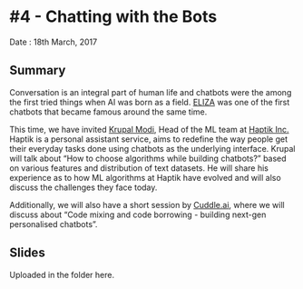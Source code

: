 # #4 - Chatting with the Bots

Date : 18th March, 2017

## Summary

Conversation is an integral part of human life and chatbots were the among the first tried things when AI was born as a field. [ELIZA](https://en.wikipedia.org/wiki/ELIZA) was one of the first chatbots that became famous around the same time.

This time, we have invited [Krupal Modi](https://www.linkedin.com/in/krupal-modi-a5946b32), Head of the ML team at [Haptik Inc.](http://haptik.ai/) Haptik is a personal assistant service, aims to redefine the way people get their everyday tasks done using chatbots as the underlying interface. Krupal will talk about “How to choose algorithms while building chatbots?” based on various features and distribution of text datasets. He will share his experience as to how ML algorithms at Haptik have evolved and will also discuss the challenges they face today.

Additionally, we will also have a short session by [Cuddle.ai](http://www.cuddle.ai/), where we will discuss about “Code mixing and code borrowing - building next-gen personalised chatbots”.

## Slides

Uploaded in the folder here.
